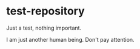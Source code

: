 # test-repository
Just a test, nothing important.

I am just another human being. Don't pay attention.
